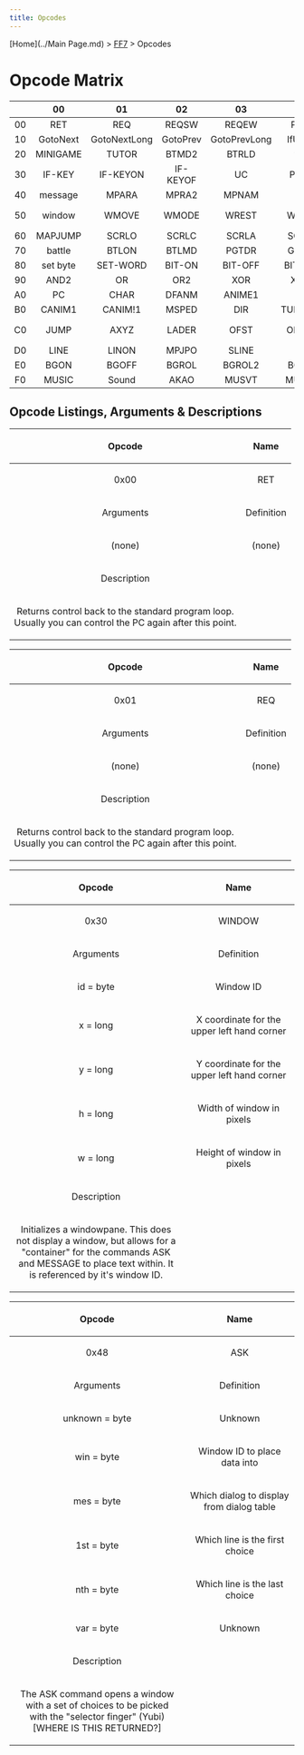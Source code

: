 ```yaml
---
title: Opcodes
---
```


[Home](../Main Page.md) > [FF7](../FF7.md) > Opcodes

# Opcode Matrix

|     |    00    |      01      |    02    |      03      |   04    |    05    |   06    |    07    |    08    |    09     |   0A   |    0B    |    0C    |   0D    |   0E   |    0F    |
|:---:|:--------:|:------------:|:--------:|:------------:|:-------:|:--------:|:-------:|:--------:|:--------:|:---------:|:------:|:--------:|:--------:|:-------:|:------:|:--------:|
| 00  |   RET    |     REQ      |  REQSW   |    REQEW     |  PREQ   |  PRQSW   |  PRQEW  |  RETTO   |   JOIN   |   SPLIT   | SPTYPE |  GTPYE   |   ?OC?   |  ?OD?   | DSKCG  | SPECIAL  |
| 10  | GotoNext | GotoNextLong | GotoPrev | GotoPrevLong | IfUByte | IfUByteL | IfSWord | IfSWordL | IfUSWord | IfUSWordL |   \-   |    \-    |   ?1C?   |   \-    |   \-   |    \-    |
| 20  | MINIGAME |    TUTOR     |  BTMD2   |    BTRLD     |  wait   |  NFADE   |  BLINK  | BGMOVIE  |  KAWAI   |   KAWIW   | PMOVA  |   SLIP   |  BGPDH   |  BGSCR  |  WCLS  |  WSIZW   |
| 30  |  IF-KEY  |   IF-KEYON   | IF-KEYOF |      UC      |  PDIRA  |  PTURA   |  WSPCL  |  WNUMB   |  STTIM   |   GOLD+   | GOLD-  |  CHGLD   | HMPMAX1  | HMPMAX2 | MHMMX  | HMPMAX3  |
| 40  | message  |    MPARA     |  MPRA2   |    MPNAM     |   \-    |   MP+    |   \-    |   MP-    |   ASK    |   MENU    | MENU2  |  BTLTB   |    \-    |   HP+   |   \-   |   HP-    |
| 50  |  window  |    WMOVE     |  WMODE   |    WREST     |  WCLSE  |   WROW   |  GWCOL  |  SWCOL   |  ST-ITM  |  DL-ITM   | CK-ITM |  SM-TRA  |  DM-TRA  | CM-TRA  | SHAKE  |   NOP    |
| 60  | MAPJUMP  |    SCRLO     |  SCRLC   |    SCRLA     |  SCR2D  |  SCRCC   | SCR2DC  |  SCRLW   |  SCR2DL  |   MPDSP   | VWOFT  |   FADE   |  FADEW   |  IDLCK  | LSTMP  |  SCRLP   |
| 70  |  battle  |    BTLON     |  BTLMD   |    PGTDR     |  GETPC  |  PXYZI   |  PLUS!  |  PLUS2!  |  MINUS!  |  MINUS2!  |  INC!  |  INC2!   |   DEC!   |  DEC2!  | TLKON  |  RDMSD   |
| 80  | set byte |   SET-WORD   |  BIT-ON  |   BIT-OFF    | BIT-XOR |   PLUS   |  PLUS2  |  MINUS   |  MINUS2  |    MUL    |  MUL2  |   DIV    |   DIV2   |   MOD   |  MOD2  |   AND    |
| 90  |   AND2   |      OR      |   OR2    |     XOR      |  XOR2   |   INC    |  INC2   |   DEC    |   DEC2   |  RANDOM   | LBYTE  |  HBYTE   |  2BYTE   |  SETX   |  GETX  | SEARCHX  |
| A0  |    PC    |     CHAR     |  DFANM   |    ANIME1    |  VISI   |   XYZI   |   XYI   |   XYZ    |   MOVE   |   CMOVE   |  MOVA  |   TURA   |  ANIMW   |  FMOVE  | ANIME2 |  ANIM!1  |
| B0  |  CANIM1  |   CANIM!1    |  MSPED   |     DIR      | TURNGEN |   TURN   |  DIRA   |  GETDIR  |  GETAXY  |   GETAI   | ANIM!2 |  CANIM2  | CANIM!2  |  ASPED  |   \-   |    CC    |
| C0  |   JUMP   |     AXYZ     |  LADER   |     OFST     |  OFSTW  |  TALKR   |  SLIDR  |  SOLID   |  PRTYP   |   PRTYM   | PRTYE  | IF-PRTYQ | IF-MEMBQ |  MMB+-  | MMBLK  |  MMBUK   |
| D0  |   LINE   |    LINON     |  MPJPO   |    SLINE     |   SIN   |   COS    |  TLKR2  |  SLDR2   |  PMJMP   |  PMJMP2   | AKAO2  |  FCFIX   |  CCANM   |  ANIMB  | TURNW  |  MPPAL   |
| E0  |   BGON   |    BGOFF     |  BGROL   |    BGROL2    |  BGCLR  |  STPAL   |  LDPAL  |   CPPA   |  RTPAL   |   ADPAL   | MPPAL2 |  STPLS   |  LDPLS   | CPPAL2  | RTPAL2 |  ADPAL2  |
| F0  |  MUSIC   |    Sound     |   AKAO   |    MUSVT     |  MUSVM  |  MULCK   |  BMUSC  |  CHMPH   |  PMVIE   |   MOVIE   | MVIEF  |  MVCAM   |  FMUSC   |  CMUSC  | CHMST  | GAMEOVER |

## Opcode Listings, Arguments & Descriptions

<table><thead><tr class="header"><th style="text-align: center;"><p>Opcode</p></th><th style="text-align: center;"><p>Name</p></th></tr></thead><tbody><tr class="odd"><td style="text-align: center;"><p>0x00</p></td><td style="text-align: center;"><p>RET</p></td></tr><tr class="even"><td style="text-align: center;"><p>Arguments</p></td><td style="text-align: center;"><p>Definition</p></td></tr><tr class="odd"><td style="text-align: center;"><p>(none)</p></td><td style="text-align: center;"><p>(none)</p></td></tr><tr class="even"><td style="text-align: center;"><p>Description</p></td><td style="text-align: center;"></td></tr><tr class="odd"><td style="text-align: center;"><p>Returns control back to the standard program loop.<br />
Usually you can control the PC again after this point.</p></td><td style="text-align: center;"></td></tr></tbody></table>

<table><thead><tr class="header"><th style="text-align: center;"><p>Opcode</p></th><th style="text-align: center;"><p>Name</p></th></tr></thead><tbody><tr class="odd"><td style="text-align: center;"><p>0x01</p></td><td style="text-align: center;"><p>REQ</p></td></tr><tr class="even"><td style="text-align: center;"><p>Arguments</p></td><td style="text-align: center;"><p>Definition</p></td></tr><tr class="odd"><td style="text-align: center;"><p>(none)</p></td><td style="text-align: center;"><p>(none)</p></td></tr><tr class="even"><td style="text-align: center;"><p>Description</p></td><td style="text-align: center;"></td></tr><tr class="odd"><td style="text-align: center;"><p>Returns control back to the standard program loop.<br />
Usually you can control the PC again after this point.</p></td><td style="text-align: center;"></td></tr></tbody></table>

<table><thead><tr class="header"><th style="text-align: center;"><p>Opcode</p></th><th style="text-align: center;"><p>Name</p></th></tr></thead><tbody><tr class="odd"><td style="text-align: center;"><p>0x30</p></td><td style="text-align: center;"><p>WINDOW</p></td></tr><tr class="even"><td style="text-align: center;"><p>Arguments</p></td><td style="text-align: center;"><p>Definition</p></td></tr><tr class="odd"><td style="text-align: center;"><p>id = byte</p></td><td style="text-align: center;"><p>Window ID</p></td></tr><tr class="even"><td style="text-align: center;"><p>x = long</p></td><td style="text-align: center;"><p>X coordinate for the upper left hand corner</p></td></tr><tr class="odd"><td style="text-align: center;"><p>y = long</p></td><td style="text-align: center;"><p>Y coordinate for the upper left hand corner</p></td></tr><tr class="even"><td style="text-align: center;"><p>h = long</p></td><td style="text-align: center;"><p>Width of window in pixels</p></td></tr><tr class="odd"><td style="text-align: center;"><p>w = long</p></td><td style="text-align: center;"><p>Height of window in pixels</p></td></tr><tr class="even"><td style="text-align: center;"><p>Description</p></td><td style="text-align: center;"></td></tr><tr class="odd"><td style="text-align: center;"><p>Initializes a windowpane. This does not display a window, but allows for a<br />
"container" for the commands ASK and MESSAGE to place text within. It<br />
is referenced by it's window ID.</p></td><td style="text-align: center;"></td></tr></tbody></table>

<table><thead><tr class="header"><th style="text-align: center;"><p>Opcode</p></th><th style="text-align: center;"><p>Name</p></th></tr></thead><tbody><tr class="odd"><td style="text-align: center;"><p>0x48</p></td><td style="text-align: center;"><p>ASK</p></td></tr><tr class="even"><td style="text-align: center;"><p>Arguments</p></td><td style="text-align: center;"><p>Definition</p></td></tr><tr class="odd"><td style="text-align: center;"><p>unknown = byte</p></td><td style="text-align: center;"><p>Unknown</p></td></tr><tr class="even"><td style="text-align: center;"><p>win = byte</p></td><td style="text-align: center;"><p>Window ID to place data into</p></td></tr><tr class="odd"><td style="text-align: center;"><p>mes = byte</p></td><td style="text-align: center;"><p>Which dialog to display from dialog table</p></td></tr><tr class="even"><td style="text-align: center;"><p>1st = byte</p></td><td style="text-align: center;"><p>Which line is the first choice</p></td></tr><tr class="odd"><td style="text-align: center;"><p>nth = byte</p></td><td style="text-align: center;"><p>Which line is the last choice</p></td></tr><tr class="even"><td style="text-align: center;"><p>var = byte</p></td><td style="text-align: center;"><p>Unknown</p></td></tr><tr class="odd"><td style="text-align: center;"><p>Description</p></td><td style="text-align: center;"></td></tr><tr class="even"><td style="text-align: center;"><p>The ASK command opens a window with a set of choices to be picked<br />
with the "selector finger" (Yubi) [WHERE IS THIS RETURNED?]</p></td><td style="text-align: center;"></td></tr></tbody></table>
